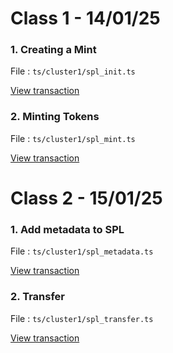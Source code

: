 # Class 1 - 14/01/25

### 1. Creating a Mint

File : `ts/cluster1/spl_init.ts`

[View transaction](https://solscan.io/token/CnsyPy8eovZzDbBoJ79VbqKgwEEXcphufE7s3Z5apXrn?cluster=devnet)

### 2. Minting Tokens

File : `ts/cluster1/spl_mint.ts`

[View transaction](https://solscan.io/account/3UzCVhCfCfLR3moF5jxeKP2vgFdPpZkB2t9U8D5LGLAA?cluster=devnet)

# Class 2 - 15/01/25

### 1. Add metadata to SPL

File : `ts/cluster1/spl_metadata.ts`

[View transaction](https://solscan.io/tx/59GJwjgZsjobBtnCigAcYM9r2LJ13RHr1ShPMoHYqTr6NWRN8Ein9ni5uRQ3nvb58xkHtyh3RJAkURczCaHuvxJf?cluster=devnet)

### 2. Transfer

File : `ts/cluster1/spl_transfer.ts`

[View transaction](https://explorer.solana.com/tx/3EKGwFhnGaMiCSSgEE6StS8ZVirq3Ns1xnNNndrNq4WM3TbnSohpyBU9NbBs8HK4VzxXT5XgCrwZFna2sigbrFWG?cluster=devnet)
